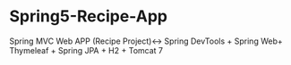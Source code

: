 # Spring5-Recipe-App
Spring MVC Web APP (Recipe Project)&lt;-> Spring DevTools + Spring Web+ Thymeleaf + Spring JPA + H2 + Tomcat 7
